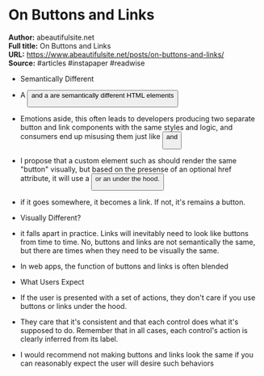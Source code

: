 # On Buttons and Links

**Author:** abeautifulsite.net  
**Full title:** On Buttons and Links  
**URL:** https://www.abeautifulsite.net/posts/on-buttons-and-links/  
**Source:** #articles #instapaper #readwise

- Semantically Different 
   
- A <button> and a <link> are semantically different HTML elements 
   
- Emotions aside, this often leads to developers producing two separate button and link components with the same styles and logic, and consumers end up misusing them just like <button> and <a> 
   
- I propose that a custom element such as <my-button> should render the same "button" visually, but based on the presense of an optional href attribute, it will use a <button> or an <a> under the hood. 
   
- if it goes somewhere, it becomes a link. If not, it's remains a button. 
   
- Visually Different? 
   
- it falls apart in practice. Links will inevitably need to look like buttons from time to time. No, buttons and links are not semantically the same, but there are times when they need to be visually the same. 
   
- In web apps, the function of buttons and links is often blended 
   
- What Users Expect 
   
- If the user is presented with a set of actions, they don't care if you use buttons or links under the hood. 
   
- They care that it's consistent and that each control does what it's supposed to do. Remember that in all cases, each control's action is clearly inferred from its label. 
   
- I would recommend not making buttons and links look the same if you can reasonably expect the user will desire such behaviors 
   
